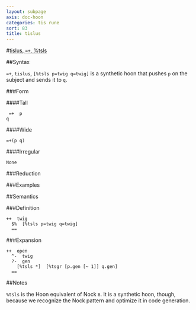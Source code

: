 ```yaml
---
layout: subpage
axis: doc-hoon
categories: tis rune
sort: 83
title: tislus
---
```




#[tislus, `=+`, %tsls](#tsls)

##Syntax

`=+`, `tislus`, `[%tsls p=twig q=twig]` is a synthetic hoon that
pushes `p` on the subject and sends it to `q`.

###Form

####Tall

     =+  p
    q

####Wide

    =+(p q)

####Irregular

    None

###Reduction

###Examples

##Semantics

###Definition

    ++  twig  
      $%  [%tsls p=twig q=twig]
      ==

###Expansion

    ++  open
      ^-  twig
      ?-  gen
        [%tsls *]  [%tsgr [p.gen [~ 1]] q.gen]
      ==

##Notes

`%tsls` is the Hoon equivalent of Nock `8`.  It is a synthetic
hoon, though, because we recognize the Nock pattern and optimize
it in code generation.
